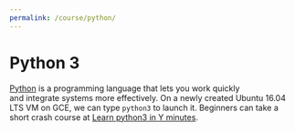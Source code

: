 ```yaml
---
permalink: /course/python/
---
```

# Python 3

[Python](https://www.python.org/) is a programming language that lets you work quickly               
and integrate systems more effectively. On a newly created Ubuntu 16.04 LTS VM on GCE, we can type `python3` to launch it. Beginners can take a short crash course at [Learn python3 in Y minutes](https://learnxinyminutes.com/docs/python3/).

